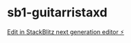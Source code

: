# sb1-guitarristaxd

[Edit in StackBlitz next generation editor ⚡️](https://stackblitz.com/~/github.com/aronvaldivia/sb1-guitarristaxd)